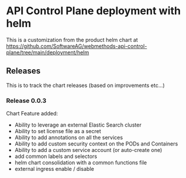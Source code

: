 # API Control Plane deployment with helm

This is a customization from the product helm chart at https://github.com/SoftwareAG/webmethods-api-control-plane/tree/main/deployment/helm

## Releases

This is to track the chart releases (based on improvements etc...)

### Release 0.0.3

Chart Feature added:

 - Ability to leverage an external Elastic Search cluster
 - Ability to set license file as a secret
 - Ability to add annotations on all the services
 - Ability to add custom security context on the PODs and Containers
 - Ability to add a custom service account (or auto-create one)
 - add common labels and selectors
 - helm chart consolidation with a common functions file
 - external ingress enable / disable